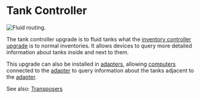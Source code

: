 # Tank Controller

![Fluid routing.](oredict:opencomputers:tankControllerUpgrade)

The tank controller upgrade is to fluid tanks what the [inventory controller upgrade](inventoryControllerUpgrade.md) is to normal inventories. It allows devices to query more detailed information about tanks inside and next to them.

This upgrade can also be installed in [adapters](../block/adapter.md), allowing [computers](../general/computer.md) connected to the [adapter](../block/adapter.md) to query information about the tanks adjacent to the [adapter](../block/adapter.md).

See also: [Transposers](../block/transposer.md)
